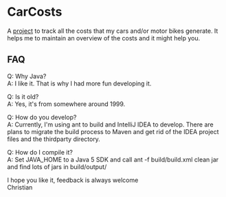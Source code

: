 CarCosts
========

A [project](http://github.com/cpesch/CarCosts) to track all the costs that my
cars and/or motor bikes generate. It helps me to maintain an overview of the
costs and it might help you.

FAQ
---

Q: Why Java?  
A: I like it. That is why I had more fun developing it.

Q: Is it old?  
A: Yes, it's from somewhere around 1999.

Q: How do you develop?  
A: Currently, I'm using ant to build and IntelliJ IDEA to develop. There are
   plans to migrate the build process to Maven and get rid of the IDEA project
   files and the thirdparty directory.	
    
Q: How do I compile it?  
A: Set JAVA_HOME to a Java 5 SDK and call
       ant -f build/build.xml clean jar
   and find lots of jars in build/output/
	 
I hope you like it, feedback is always welcome  
Christian